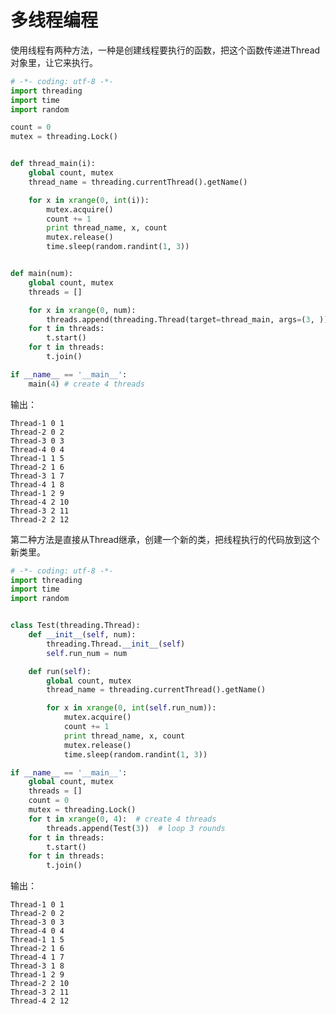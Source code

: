 # 多线程编程
使用线程有两种方法，一种是创建线程要执行的函数，把这个函数传递进Thread对象里，让它来执行。

```python
# -*- coding: utf-8 -*-
import threading
import time
import random

count = 0
mutex = threading.Lock()


def thread_main(i):
    global count, mutex
    thread_name = threading.currentThread().getName()

    for x in xrange(0, int(i)):
        mutex.acquire()
        count += 1
        print thread_name, x, count
        mutex.release()
        time.sleep(random.randint(1, 3))


def main(num):
    global count, mutex
    threads = []

    for x in xrange(0, num):
        threads.append(threading.Thread(target=thread_main, args=(3, ))) # loop 3 rounds
    for t in threads:
        t.start()
    for t in threads:
        t.join()

if __name__ == '__main__':
    main(4) # create 4 threads
```

输出：

    Thread-1 0 1
    Thread-2 0 2
    Thread-3 0 3
    Thread-4 0 4
    Thread-1 1 5
    Thread-2 1 6
    Thread-3 1 7
    Thread-4 1 8
    Thread-1 2 9
    Thread-4 2 10
    Thread-3 2 11
    Thread-2 2 12

第二种方法是直接从Thread继承，创建一个新的类，把线程执行的代码放到这个新类里。

```python
# -*- coding: utf-8 -*-
import threading
import time
import random


class Test(threading.Thread):
    def __init__(self, num):
        threading.Thread.__init__(self)
        self.run_num = num

    def run(self):
        global count, mutex
        thread_name = threading.currentThread().getName()

        for x in xrange(0, int(self.run_num)):
            mutex.acquire()
            count += 1
            print thread_name, x, count
            mutex.release()
            time.sleep(random.randint(1, 3))

if __name__ == '__main__':
    global count, mutex
    threads = []
    count = 0
    mutex = threading.Lock()
    for t in xrange(0, 4):  # create 4 threads
        threads.append(Test(3))  # loop 3 rounds
    for t in threads:
        t.start()
    for t in threads:
        t.join()
```

输出：

    Thread-1 0 1
    Thread-2 0 2
    Thread-3 0 3
    Thread-4 0 4
    Thread-1 1 5
    Thread-2 1 6
    Thread-4 1 7
    Thread-3 1 8
    Thread-1 2 9
    Thread-2 2 10
    Thread-3 2 11
    Thread-4 2 12
